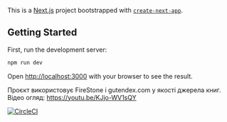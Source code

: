 This is a [Next.js](https://nextjs.org) project bootstrapped with [`create-next-app`](https://nextjs.org/docs/pages/api-reference/create-next-app).

## Getting Started

First, run the development server:

```bash
npm run dev
```

Open [http://localhost:3000](http://localhost:3000) with your browser to see the result.

Проєкт використовує FireStone і gutendex.com у якості джерела книг.
Відео огляд: https://youtu.be/KJjo-WV1sQY

[![CircleCI](https://circleci.com/gh/ddanq4/bookworm.svg?style=svg)](https://circleci.com/gh/ddanq4/bookworm)

